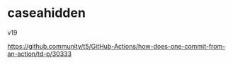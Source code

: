 # caseahidden
v19


https://github.community/t5/GitHub-Actions/how-does-one-commit-from-an-action/td-p/30333
